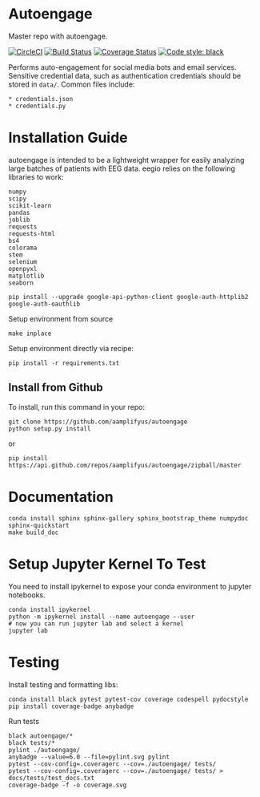 # Autoengage
Master repo with autoengage.

[![CircleCI](https://circleci.com/gh/aamplifyus/autoengage.svg?style=svg?branch=master)](https://circleci.com/gh/aamplifyus/autoengage)
[![Build Status](https://travis-ci.com/aamplifyus/autoengage.svg?branch=master)](https://travis-ci.com/aamplifyus/autoengage)
[![Coverage Status](./coverage.svg)](./coverage.svg)
[![Code style: black](https://img.shields.io/badge/code%20style-black-000000.svg)](https://github.com/ambv/black)

Performs auto-engagement for social media bots and email services. Sensitive credential data, such as authentication credentials should be stored in
`data/`. Common files include:

    * credentials.json
    * credentials.py

# Installation Guide
autoengage is intended to be a lightweight wrapper for easily analyzing large batches of patients with EEG data. eegio relies on the following libraries to work:

    numpy
    scipy
    scikit-learn
    pandas
    joblib
    requests
    requests-html 
    bs4
    colorama
    stem 
    selenium
    openpyxl
    matplotlib
    seaborn
    
    pip install --upgrade google-api-python-client google-auth-httplib2 google-auth-oauthlib
    
Setup environment from source

    make inplace

Setup environment directly via recipe:

    pip install -r requirements.txt
    
     
## Install from Github
To install, run this command in your repo:

    git clone https://github.com/aamplifyus/autoengage
    python setup.py install

or 

    pip install https://api.github.com/repos/aamplifyus/autoengage/zipball/master

# Documentation

    conda install sphinx sphinx-gallery sphinx_bootstrap_theme numpydoc 
    sphinx-quickstart
    make build_doc
    
# Setup Jupyter Kernel To Test
You need to install ipykernel to expose your conda environment to jupyter notebooks.
   
    conda install ipykernel
    python -m ipykernel install --name autoengage --user
    # now you can run jupyter lab and select a kernel
    jupyter lab 

# Testing
Install testing and formatting libs:

    conda install black pytest pytest-cov coverage codespell pydocstyle
    pip install coverage-badge anybadge
    
Run tests

    black autoengage/*
    black tests/*
    pylint ./autoengage/
    anybadge --value=6.0 --file=pylint.svg pylint
    pytest --cov-config=.coveragerc --cov=./autoengage/ tests/
    pytest --cov-config=.coveragerc --cov=./autoengage/ tests/ > docs/tests/test_docs.txt
    coverage-badge -f -o coverage.svg
    